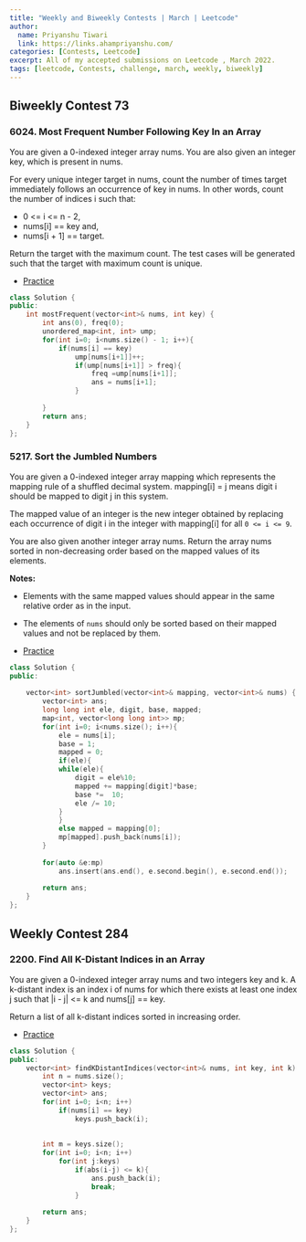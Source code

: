 ```yaml
---
title: "Weekly and Biweekly Contests | March | Leetcode"
author:
  name: Priyanshu Tiwari
  link: https://links.ahampriyanshu.com/
categories: [Contests, Leetcode]
excerpt: All of my accepted submissions on Leetcode , March 2022.
tags: [leetcode, Contests, challenge, march, weekly, biweekly]
---
```


## Biweekly Contest 73

### 6024. Most Frequent Number Following Key In an Array

You are given a 0-indexed integer array nums. You are also given an integer key, which is present in nums.

For every unique integer target in nums, count the number of times target immediately follows an occurrence of key in nums. In other words, count the number of indices i such that:

* 0 <= i <= n - 2,
* nums[i] == key and,
* nums[i + 1] == target.

Return the target with the maximum count. The test cases will be generated such that the target with maximum count is unique.

* [Practice](https://leetcode.com/contest/biweekly-contest-73/problems/most-frequent-number-following-key-in-an-array/)

```cpp
class Solution {
public:
    int mostFrequent(vector<int>& nums, int key) {
        int ans(0), freq(0);
        unordered_map<int, int> ump;
        for(int i=0; i<nums.size() - 1; i++){
            if(nums[i] == key)
                ump[nums[i+1]]++;
                if(ump[nums[i+1]] > freq){
                    freq =ump[nums[i+1]];
                    ans = nums[i+1];
                }
                
        }
        return ans;
    }
};
```

### 5217. Sort the Jumbled Numbers

You are given a 0-indexed integer array mapping which represents the mapping rule of a shuffled decimal system. mapping[i] = j means digit i should be mapped to digit j in this system.

The mapped value of an integer is the new integer obtained by replacing each occurrence of digit i in the integer with mapping[i] for all ``0 <= i <= 9``.

You are also given another integer array nums. Return the array nums sorted in non-decreasing order based on the mapped values of its elements.

**Notes:**

* Elements with the same mapped values should appear in the same relative order as in the input.
* The elements of ``nums`` should only be sorted based on their mapped values and not be replaced by them.

* [Practice](https://leetcode.com/problems/arithmetic-slices/)

```cpp
class Solution {
public:
    
    vector<int> sortJumbled(vector<int>& mapping, vector<int>& nums) {
        vector<int> ans;
        long long int ele, digit, base, mapped;
        map<int, vector<long long int>> mp;
        for(int i=0; i<nums.size(); i++){
            ele = nums[i];
            base = 1;
            mapped = 0;
            if(ele){
            while(ele){
                digit = ele%10;
                mapped += mapping[digit]*base;
                base *=  10;
                ele /= 10;
            }
            }
            else mapped = mapping[0];
            mp[mapped].push_back(nums[i]);
        }
        
        for(auto &e:mp)
            ans.insert(ans.end(), e.second.begin(), e.second.end());
        
        return ans;
    }
};
```

## Weekly Contest 284

### 2200. Find All K-Distant Indices in an Array

You are given a 0-indexed integer array nums and two integers key and k. A k-distant index is an index i of nums for which there exists at least one index j such that |i - j| <= k and nums[j] == key.

Return a list of all k-distant indices sorted in increasing order.

* [Practice](https://leetcode.com/contest/weekly-contest-284/problems/find-all-k-distant-indices-in-an-array/)

```cpp
class Solution {
public:
    vector<int> findKDistantIndices(vector<int>& nums, int key, int k) {
        int n = nums.size();
        vector<int> keys;
        vector<int> ans;
        for(int i=0; i<n; i++)
            if(nums[i] == key)
                keys.push_back(i);
        
        
        int m = keys.size();
        for(int i=0; i<n; i++)
            for(int j:keys)
                if(abs(i-j) <= k){
                    ans.push_back(i);
                    break;
                }
        
        return ans;
    }
};
```